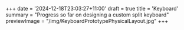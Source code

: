 +++
date = '2024-12-18T23:03:27+11:00'
draft = true
title = 'Keyboard'
summary = "Progress so far on designing a custom split keyboard"
previewImage = "/img/KeyboardPrototypePhysicalLayout.jpg"
+++
